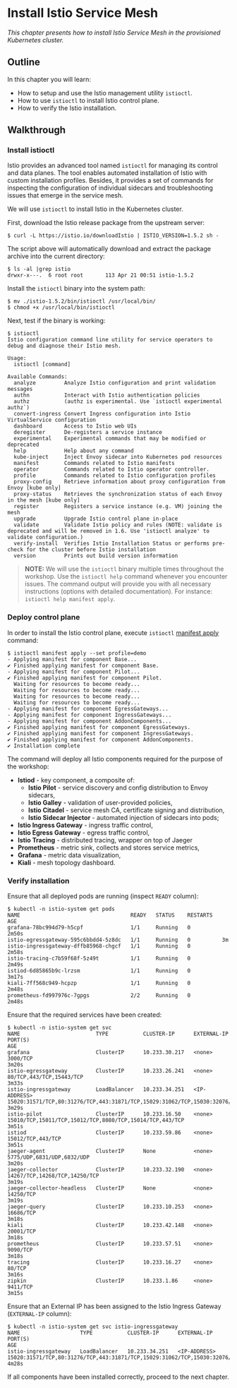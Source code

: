 # Install Istio Service Mesh

*This chapter presents how to install Istio Service Mesh in the provisioned Kubernetes cluster.*

## Outline

In this chapter you will learn:

* How to setup and use the Istio management utility `istioctl`.
* How to use `istioctl` to install Istio control plane.
* How to verify the Istio installation.

## Walkthrough

### Install istioctl

Istio provides an advanced tool named `istioctl` for managing its control and data planes. The tool
enables automated installation of Istio with custom installation profiles. Besides, it provides
a set of commands for inspecting the configuration of individual sidecars and troubleshooting issues
that emerge in the service mesh.

We will use `istioctl` to install Istio in the Kubernetes cluster.

First, download the Istio release package from the upstream server:

```
$ curl -L https://istio.io/downloadIstio | ISTIO_VERSION=1.5.2 sh -
```

The script above will automatically download and extract the package archive into the current
directory:

```
$ ls -al |grep istio
drwxr-x---.  6 root root       113 Apr 21 00:51 istio-1.5.2
```

Install the `istioctl` binary into the system path:

```
$ mv ./istio-1.5.2/bin/istioctl /usr/local/bin/
$ chmod +x /usr/local/bin/istioctl
```

Next, test if the binary is working:

```
$ istioctl
Istio configuration command line utility for service operators to
debug and diagnose their Istio mesh.

Usage:
  istioctl [command]

Available Commands:
  analyze         Analyze Istio configuration and print validation messages
  authn           Interact with Istio authentication policies
  authz           (authz is experimental. Use `istioctl experimental authz`)
  convert-ingress Convert Ingress configuration into Istio VirtualService configuration
  dashboard       Access to Istio web UIs
  deregister      De-registers a service instance
  experimental    Experimental commands that may be modified or deprecated
  help            Help about any command
  kube-inject     Inject Envoy sidecar into Kubernetes pod resources
  manifest        Commands related to Istio manifests
  operator        Commands related to Istio operator controller.
  profile         Commands related to Istio configuration profiles
  proxy-config    Retrieve information about proxy configuration from Envoy [kube only]
  proxy-status    Retrieves the synchronization status of each Envoy in the mesh [kube only]
  register        Registers a service instance (e.g. VM) joining the mesh
  upgrade         Upgrade Istio control plane in-place
  validate        Validate Istio policy and rules (NOTE: validate is deprecated and will be removed in 1.6. Use 'istioctl analyze' to validate configuration.)
  verify-install  Verifies Istio Installation Status or performs pre-check for the cluster before Istio installation
  version         Prints out build version information
```

> **NOTE:** We will use the `istioctl` binary multiple times throughout the workshop. Use the
  `istioctl help` command whenever you encounter issues. The command output will provide you with
  all necessary instructions (options with detailed documentation). For instance:
  `istioctl help manifest apply`.

### Deploy control plane

In order to install the Istio control plane, execute
`istioctl` [manifest apply](https://istio.io/docs/reference/commands/istioctl/#istioctl-manifest-apply)
command:

```
$ istioctl manifest apply --set profile=demo
- Applying manifest for component Base...
✔ Finished applying manifest for component Base.
- Applying manifest for component Pilot...
✔ Finished applying manifest for component Pilot.
  Waiting for resources to become ready...
  Waiting for resources to become ready...
  Waiting for resources to become ready...
  Waiting for resources to become ready...
- Applying manifest for component EgressGateways...
- Applying manifest for component IngressGateways...
- Applying manifest for component AddonComponents...
✔ Finished applying manifest for component EgressGateways.
✔ Finished applying manifest for component IngressGateways.
✔ Finished applying manifest for component AddonComponents.
✔ Installation complete
```

The command will deploy all Istio components required for the purpose of the workshop:

* **Istiod** - key component, a composite of:
    - **Istio Pilot** - service discovery and config distribution to Envoy sidecars,
    - **Istio Galley** - validation of user-provided policies,
    - **Istio Citadel** - service mesh CA, certificate signing and distribution,
    - **Istio Sidecar Injector** - automated injection of sidecars into pods;
* **Istio Ingress Gateway** - ingress traffic control,
* **Istio Egress Gateway** - egress traffic control,
* **Istio Tracing** - distributed tracing, wrapper on top of Jaeger
* **Prometheus** - metric sink, collects and stores service metrics,
* **Grafana** - metric data visualization,
* **Kiali** - mesh topology dashboard.


### Verify installation

Ensure that all deployed pods are running (inspect `READY` column):

```
$ kubectl -n istio-system get pods
NAME                                   READY   STATUS    RESTARTS   AGE
grafana-78bc994d79-h5cpf               1/1     Running   0          2m50s
istio-egressgateway-595c6bbdd4-5z8dc   1/1     Running   0          3m
istio-ingressgateway-dffb85968-chgcf   1/1     Running   0          2m58s
istio-tracing-c7b59f68f-5z49t          1/1     Running   0          2m49s
istiod-6d85865b9c-lrzsm                1/1     Running   0          3m17s
kiali-7ff568c949-hcpzp                 1/1     Running   0          2m48s
prometheus-fd997976c-7gpgs             2/2     Running   0          2m48s
```

Ensure that the required services have been created:

```
$ kubectl -n istio-system get svc
NAME                        TYPE           CLUSTER-IP      EXTERNAL-IP   PORT(S)                                                                                                                                      AGE
grafana                     ClusterIP      10.233.30.217   <none>        3000/TCP                                                                                                                                     3m20s
istio-egressgateway         ClusterIP      10.233.26.241   <none>        80/TCP,443/TCP,15443/TCP                                                                                                                     3m33s
istio-ingressgateway        LoadBalancer   10.233.34.251   <IP-ADDRESS>  15020:31571/TCP,80:31276/TCP,443:31871/TCP,15029:31062/TCP,15030:32076/TCP,15031:30667/TCP,15032:31128/TCP,31400:32566/TCP,15443:30797/TCP   3m29s
istio-pilot                 ClusterIP      10.233.16.50    <none>        15010/TCP,15011/TCP,15012/TCP,8080/TCP,15014/TCP,443/TCP                                                                                     3m51s
istiod                      ClusterIP      10.233.59.86    <none>        15012/TCP,443/TCP                                                                                                                            3m51s
jaeger-agent                ClusterIP      None            <none>        5775/UDP,6831/UDP,6832/UDP                                                                                                                   3m20s
jaeger-collector            ClusterIP      10.233.32.190   <none>        14267/TCP,14268/TCP,14250/TCP                                                                                                                3m19s
jaeger-collector-headless   ClusterIP      None            <none>        14250/TCP                                                                                                                                    3m19s
jaeger-query                ClusterIP      10.233.10.253   <none>        16686/TCP                                                                                                                                    3m18s
kiali                       ClusterIP      10.233.42.148   <none>        20001/TCP                                                                                                                                    3m18s
prometheus                  ClusterIP      10.233.57.51    <none>        9090/TCP                                                                                                                                     3m18s
tracing                     ClusterIP      10.233.16.27    <none>        80/TCP                                                                                                                                       3m16s
zipkin                      ClusterIP      10.233.1.86     <none>        9411/TCP                                                                                                                                     3m15s
```

Ensure that an External IP has been assigned to the Istio Ingress Gateway (`EXTERNAL-IP` column):

```
$ kubectl -n istio-system get svc istio-ingressgateway
NAME                   TYPE           CLUSTER-IP      EXTERNAL-IP   PORT(S)                                                                                                                                      AGE
istio-ingressgateway   LoadBalancer   10.233.34.251   <IP-ADDRESS>  15020:31571/TCP,80:31276/TCP,443:31871/TCP,15029:31062/TCP,15030:32076/TCP,15031:30667/TCP,15032:31128/TCP,31400:32566/TCP,15443:30797/TCP   4m28s
```

If all components have been installed correctly, proceed to the next chapter.
